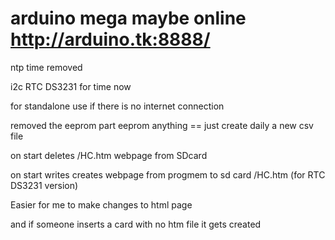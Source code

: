 # arduino mega maybe online http://arduino.tk:8888/

ntp time removed

i2c RTC DS3231 for time now

for standalone use if there is no internet connection

 removed the eeprom part eeprom anything == just create daily a new csv file

on start deletes /HC.htm webpage from SDcard

on start writes creates webpage from progmem to sd card /HC.htm (for RTC DS3231 version)

Easier for me to make changes to html page

and if someone inserts a card with no htm file it gets created
